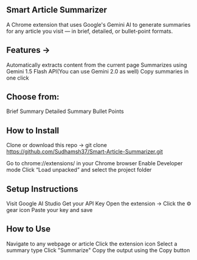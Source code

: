 Smart Article Summarizer
------------------------
A Chrome extension that uses Google's Gemini AI to generate summaries for any article you visit — in brief, detailed, or bullet-point formats.


Features ->
-----------
Automatically extracts content from the current page
Summarizes using Gemini 1.5 Flash API(You can use Gemini 2.0 as well)
Copy summaries in one click

Choose from:
------------
Brief Summary
Detailed Summary
Bullet Points

How to Install
--------------
Clone or download this repo ->
git clone https://github.com/Sudhamsh37/Smart-Article-Summarizer.git

Go to chrome://extensions/ in your Chrome browser
Enable Developer mode
Click “Load unpacked” and select the project folder

Setup Instructions
------------------
Visit Google AI Studio
Get your API Key
Open the extension → Click the ⚙️ gear icon
Paste your key and save

How to Use
----------
Navigate to any webpage or article
Click the extension icon
Select a summary type
Click "Summarize"
Copy the output using the Copy button
